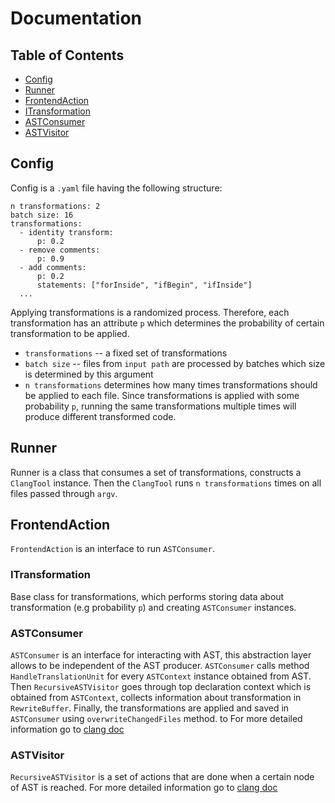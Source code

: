 # Documentation 

<!-- TABLE OF CONTENTS -->
## Table of Contents

* [Config](#config)
* [Runner](#runner)
* [FrontendAction](#frontendaction)
* [ITransformation](#itransformation)
* [ASTConsumer](#astconsumer)
* [ASTVisitor](#astvisitor)


<!-- CONFIG -->
## Config

Config is a `.yaml` file having the following structure:
```
n transformations: 2
batch size: 16
transformations:
  - identity transform:
      p: 0.2
  - remove comments:
      p: 0.9
  - add comments:
      p: 0.2
      statements: ["forInside", "ifBegin", "ifInside"]
  ...
```

Applying transformations is a randomized process. Therefore, each transformation has an attribute
`p` which determines the probability of certain transformation to be applied. 

- `transformations` -- a fixed set of transformations
- `batch size` -- files from `input path` are processed by batches which size is determined by this argument
- `n transformations` determines how many times transformations should be applied to each file. 
Since transformations is applied with some probability `p`, running the same transformations multiple 
times will produce different transformed code.



<!-- RUNNER -->
## Runner

Runner is a class that consumes a set of transformations, constructs a 
`ClangTool` instance. Then the `ClangTool` runs `n transformations` times on 
all files passed through `argv`.



<!-- FRONTEND ACTION -->
## FrontendAction

`FrontendAction` is an interface to run `ASTConsumer`.

<!-- ITRANSFORMATION -->
### ITransformation

Base class for transformations, which performs storing data about transformation (e.g probability `p`) and 
creating `ASTConsumer` instances.


<!-- ASTCONSUMER -->
### ASTConsumer

`ASTConsumer` is an interface for interacting with AST, this abstraction layer allows
to be independent of the AST producer. `ASTConsumer` calls method `HandleTranslationUnit` for every
`ASTContext` instance obtained from AST. Then `RecursiveASTVisitor` goes through top declaration context 
which is obtained from `ASTContext`, collects information about transformation in `RewriteBuffer`. Finally, 
the transformations are applied and saved in `ASTConsumer` using `overwriteChangedFiles` method. to For more detailed 
information go to [clang doc](https://clang.llvm.org/doxygen/classclang_1_1ASTConsumer.html)


<!-- ASTVISITOR -->
### ASTVisitor

`RecursiveASTVisitor` is a set of actions that are done when a certain node of AST is reached. For more detailed 
information go to [clang doc](https://clang.llvm.org/doxygen/classclang_1_1RecursiveASTVisitor.html)
